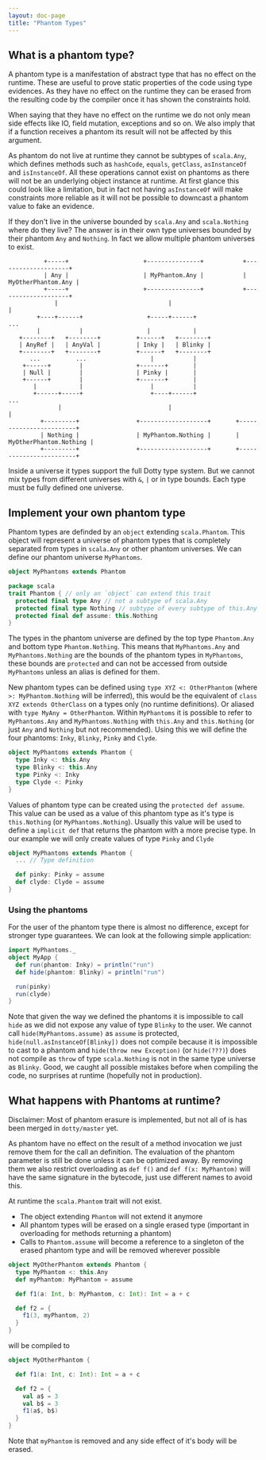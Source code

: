 ```yaml
---
layout: doc-page
title: "Phantom Types"
---
```



What is a phantom type?
-----------------------

A phantom type is a manifestation of abstract type that has no effect on the runtime. 
These are useful to prove static properties of the code using type evidences. 
As they have no effect on the runtime they can be erased from the resulting code by 
the compiler once it has shown the constraints hold.

When saying that they have no effect on the runtime we do not only mean side effects 
like IO, field mutation, exceptions and so on. We also imply that if a function receives 
a phantom its result will not be affected by this argument.

As phantom do not live at runtime they cannot be subtypes of `scala.Any`, which defines 
methods such as `hashCode`, `equals`, `getClass`, `asInstanceOf` and `isInstanceOf`. 
All these operations cannot exist on phantoms as there will not be an underlying object 
instance at runtime. At first glance this could look like a limitation, but in fact not 
having `asInstanceOf` will make constraints more reliable as it will not be possible to 
downcast a phantom value to fake an evidence.

If they don't live in the universe bounded by `scala.Any` and `scala.Nothing` where do 
they live? The answer is in their own type universes bounded by their phantom `Any` and `Nothing`. 
In fact we allow multiple phantom universes to exist.

```none
          +-----+                     +---------------+           +--------------------+
          | Any |                     | MyPhantom.Any |           | MyOtherPhantom.Any |
          +-----+                     +---------------+           +--------------------+
             |                               |                              |
        +----+------+                  +-----+------+                      ...
        |           |                  |            |
   +--------+   +--------+          +------+   +--------+
   | AnyRef |   | AnyVal |          | Inky |   | Blinky |
   +--------+   +--------+          +------+   +--------+
      ...          ...                  |           |
    +------+        |               +-------+       |
    | Null |        |               | Pinky |       |
    +------+        |               +-------+       |
       |            |                   |           |
       +------+-----+                   +----+------+                      ...
              |                              |                              |
         +---------+                +-------------------+       +------------------------+
         | Nothing |                | MyPhantom.Nothing |       | MyOtherPhantom.Nothing |
         +---------+                +-------------------+       +------------------------+
```

Inside a universe it types support the full Dotty type system. But we cannot mix types from 
different universes with `&`, `|` or in type bounds. Each type must be fully defined one universe.


Implement your own phantom type
-------------------------------
Phantom types are definded by an `object` extending `scala.Phantom`. This object will represent 
a universe of phantom types that is completely separated from types in `scala.Any` or other 
phantom universes. We can define our phantom universe `MyPhantoms`.

```scala
object MyPhantoms extends Phantom
```

```scala
package scala
trait Phantom { // only an `object` can extend this trait
  protected final type Any // not a subtype of scala.Any
  protected final type Nothing // subtype of every subtype of this.Any
  protected final def assume: this.Nothing
}
```

The types in the phantom universe are defined by the top type `Phantom.Any` and bottom type 
`Phantom.Nothing`. This means that `MyPhantoms.Any` and `MyPhantoms.Nothing` are the bounds 
of the phantom types in `MyPhantoms`, these bounds are `protected` and can not be accessed 
from outside `MyPhantoms` unless an alias is defined for them.

New phantom types can be defined using `type XYZ <: OtherPhantom` (where `>: MyPhantom.Nothing` 
will be inferred), this would be the equivalent of `class XYZ extends OtherClass` on a types 
only (no runtime definitions). Or aliased with `type MyAny = OtherPhantom`. Within `MyPhantoms` 
it is possible to refer to `MyPhantoms.Any` and `MyPhantoms.Nothing` with `this.Any` and 
`this.Nothing` (or just `Any` and `Nothing` but not recommended). Using this we will define
the four phantoms: `Inky`, `Blinky`, `Pinky` and `Clyde`.

```scala
object MyPhantoms extends Phantom {
  type Inky <: this.Any
  type Blinky <: this.Any
  type Pinky <: Inky
  type Clyde <: Pinky
}
```

Values of phantom type can be created using the `protected def assume`. This value can be 
used as a value of this phantom type as it's type is `this.Nothing` (or `MyPhantoms.Nothing`). 
Usually this value will be used to define a `implicit def` that returns the phantom with a more 
precise type. In our example we will only create values of type `Pinky` and `Clyde`

```scala
object MyPhantoms extends Phantom {
  ... // Type definition

  def pinky: Pinky = assume
  def clyde: Clyde = assume
}
```

### Using the phantoms

For the user of the phantom type there is almost no difference, except for stronger type guarantees. 
We can look at the following simple application:

```scala
import MyPhantoms._
object MyApp {
  def run(phantom: Inky) = println("run")
  def hide(phantom: Blinky) = println("run")

  run(pinky)
  run(clyde)
}
```

Note that given the way we defined the phantoms it is impossible to call `hide` as we did not 
expose any value of type `Blinky` to the user. We cannot call `hide(MyPhantoms.assume)` as 
`assume` is protected, `hide(null.asInstanceOf[Blinky])` does not compile because it is impossible 
to cast to a phantom and `hide(throw new Exception)` (or `hide(???)`) does not compile as `throw` of
type `scala.Nothing` is not in the same type universe as `Blinky`. Good, we caught all possible 
mistakes before when compiling the code, no surprises at runtime (hopefully not in production).


What happens with Phantoms at runtime?
--------------------------------------

Disclaimer: Most of phantom erasure is implemented, but not all of is has been merged in `dotty/master` yet.

As phantom have no effect on the result of a method invocation we just remove them for the call an definition. 
The evaluation of the phantom parameter is still be done unless it can be optimized away. 
By removing them we also restrict overloading as `def f()` and `def f(x: MyPhantom)` will 
have the same signature in the bytecode, just use different names to avoid this.

At runtime the `scala.Phantom` trait will not exist.
* The object extending `Phantom` will not extend it anymore
* All phantom types will be erased on a single erased type (important in overloading for methods returning a phantom)
* Calls to `Phantom.assume` will become a reference to a singleton of the erased phantom type and will be removed wherever possible

```scala
object MyOtherPhantom extends Phantom {
  type MyPhantom <: this.Any
  def myPhantom: MyPhantom = assume

  def f1(a: Int, b: MyPhantom, c: Int): Int = a + c

  def f2 = {
    f1(3, myPhantom, 2)
  }
}
```

will be compiled to

```scala
object MyOtherPhantom {

  def f1(a: Int, c: Int): Int = a + c

  def f2 = {
    val a$ = 3
    val b$ = 3
    f1(a$, b$)
  }
}
```

Note that `myPhantom` is removed and any side effect of it's body will be erased.
